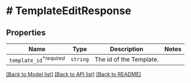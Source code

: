 # # TemplateEditResponse



## Properties

Name | Type | Description | Notes
------------ | ------------- | ------------- | -------------
| `template_id`<sup>*_required_</sup> | ```string``` |  The id of the Template.  |  |

[[Back to Model list]](../../README.md#models) [[Back to API list]](../../README.md#endpoints) [[Back to README]](../../README.md)
